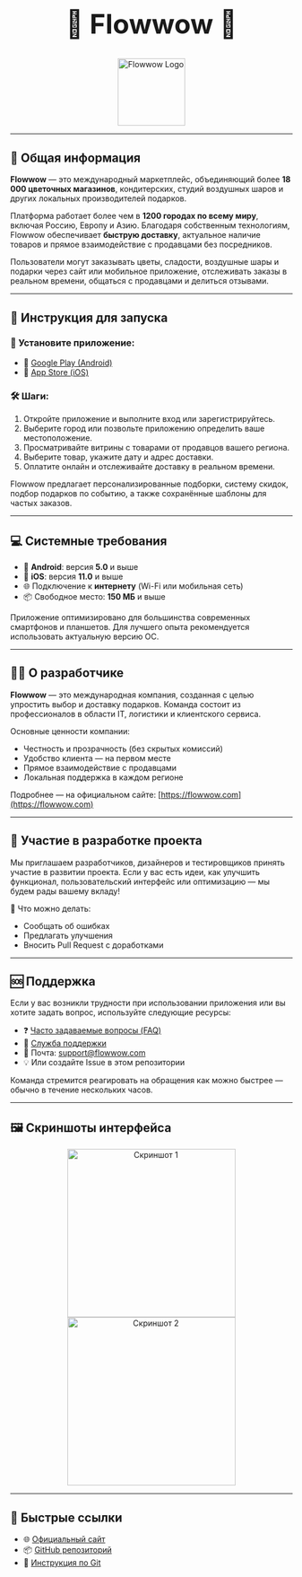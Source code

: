 <h1 align="center" style="font-size: 3rem;">🌸 Flowwow 🌸</h1>

<p align="center">
  <img src="https://korablik-fond.ru/wp-content/uploads/2024/02/flowwow.png" alt="Flowwow Logo" width="120"/>
</p>

---

## 🧾 Общая информация

**Flowwow** — это международный маркетплейс, объединяющий более **18 000 цветочных магазинов**, кондитерских, студий воздушных шаров и других локальных производителей подарков.

Платформа работает более чем в **1200 городах по всему миру**, включая Россию, Европу и Азию. Благодаря собственным технологиям, Flowwow обеспечивает **быструю доставку**, актуальное наличие товаров и прямое взаимодействие с продавцами без посредников.

Пользователи могут заказывать цветы, сладости, воздушные шары и подарки через сайт или мобильное приложение, отслеживать заказы в реальном времени, общаться с продавцами и делиться отзывами.

---

## 🚀 Инструкция для запуска

### 📱 Установите приложение:

- 📲 [Google Play (Android)](https://play.google.com/store/apps/details?id=com.flowwow)
- 🍏 [App Store (iOS)](https://apps.apple.com/ru/app/flowwow/id1201155481)

### 🛠 Шаги:

1. Откройте приложение и выполните вход или зарегистрируйтесь.
2. Выберите город или позвольте приложению определить ваше местоположение.
3. Просматривайте витрины с товарами от продавцов вашего региона.
4. Выберите товар, укажите дату и адрес доставки.
5. Оплатите онлайн и отслеживайте доставку в реальном времени.

Flowwow предлагает персонализированные подборки, систему скидок, подбор подарков по событию, а также сохранённые шаблоны для частых заказов.

---

## 💻 Системные требования

- 🤖 **Android**: версия **5.0** и выше  
- 🍏 **iOS**: версия **11.0** и выше  
- 🌐 Подключение к **интернету** (Wi-Fi или мобильная сеть)  
- 📦 Свободное место: **150 МБ** и выше  

Приложение оптимизировано для большинства современных смартфонов и планшетов. Для лучшего опыта рекомендуется использовать актуальную версию ОС.

---

## 👨‍💻 О разработчике

**Flowwow** — это международная компания, созданная с целью упростить выбор и доставку подарков. Команда состоит из профессионалов в области IT, логистики и клиентского сервиса.

Основные ценности компании:

- Честность и прозрачность (без скрытых комиссий)
- Удобство клиента — на первом месте
- Прямое взаимодействие с продавцами
- Локальная поддержка в каждом регионе

Подробнее — на официальном сайте: [https://flowwow.com](https://flowwow.com)

---

## 🤝 Участие в разработке проекта

Мы приглашаем разработчиков, дизайнеров и тестировщиков принять участие в развитии проекта. Если у вас есть идеи, как улучшить функционал, пользовательский интерфейс или оптимизацию — мы будем рады вашему вкладу!

📌 Что можно делать:

- Сообщать об ошибках
- Предлагать улучшения
- Вносить Pull Request с доработками

---

## 🆘 Поддержка

Если у вас возникли трудности при использовании приложения или вы хотите задать вопрос, используйте следующие ресурсы:

- ❓ [Часто задаваемые вопросы (FAQ)](https://flowwow.com/faq/)
- 💬 [Служба поддержки](https://flowwow.com/support/)
- 📧 Почта: support@flowwow.com
- 💡 Или создайте Issue в этом репозитории

Команда стремится реагировать на обращения как можно быстрее — обычно в течение нескольких часов.

---

## 🖼 Скриншоты интерфейса

<p align="center">
  <img src="https://www.retail.ru/upload/medialibrary/f05/ocw7ppqsjcz1voufrcyixp1uhbo2qt3m/Screenshot_9.png" alt="Скриншот 1" width="300"/>
  <img src="https://i.c97.org/ai/540607/aux-1679215146-3.jpg" alt="Скриншот 2" width="300"/>
</p>

---

## 🔗 Быстрые ссылки

- 🌐 [Официальный сайт](https://flowwow.com)
- 📦 [GitHub репозиторий](https://github.com/Bakhodur22/flowwow)
- 📝 [Инструкция по Git](https://github.com/Laggon/docs)
